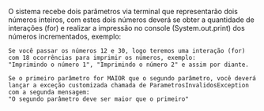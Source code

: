 O sistema recebe dois parâmetros via terminal que representarão dois números inteiros, 
com estes dois números deverá se obter a quantidade de interações (for) e realizar a impressão no console (System.out.print) dos números incrementados, exemplo:

    Se você passar os números 12 e 30, logo teremos uma interação (for) com 18 ocorrências para imprimir os números, exemplo: 
	"Imprimindo o número 1", "Imprimindo o número 2" e assim por diante.
    
	Se o primeiro parâmetro for MAIOR que o segundo parâmetro, você deverá lançar a exceção customizada chamada de ParametrosInvalidosException com a segunda mensagem: 
	"O segundo parâmetro deve ser maior que o primeiro"
